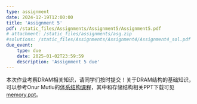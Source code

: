 ```yaml
---
type: assignment
date: 2024-12-19T12:00:00
title: 'Assignment 5'
pdf: /static_files/Assignments/Assignment5/Assignment5.pdf
# attachment: /static_files/assignments/asg.zip
#solutions: /static_files/Assignments/Assignment4/Assignment4_sol.pdf
due_event: 
    type: due
    date: 2025-01-02T23:59:59
    description: 'Assignment 5 due'
---
```

本次作业考察DRAM相关知识，请同学们按时提交！关于DRAM结构的基础知识，可以参考Onur Mutlu的[体系结构课程](https://www.youtube.com/channel/UCIwQ8uOeRFgOEvBLYc3kc3g)，其中和存储结构相关PPT下载可见[memory.ppt](/2024Fall/static_files/Assignments/Assignment5/memory.pptx)。